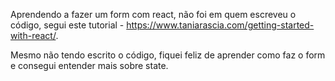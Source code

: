 Aprendendo a fazer um form com react, não foi em quem escreveu o código, segui este tutorial - https://www.taniarascia.com/getting-started-with-react/.

Mesmo não tendo escrito o código, fiquei feliz de aprender como faz o form e consegui entender mais sobre state.